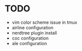 # TODO

- vim color scheme issue in tmux
- airline configuration
- nerdtree plugin install
- coc configuration
- ale configuration
